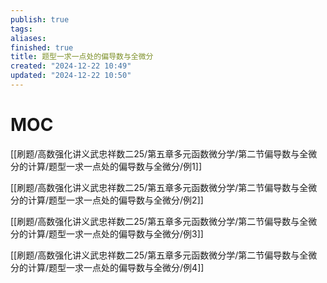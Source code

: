 ```yaml
---
publish: true
tags: 
aliases: 
finished: true
title: 题型一求一点处的偏导数与全微分
created: "2024-12-22 10:49"
updated: "2024-12-22 10:50"
---
```

# MOC

[[刷题/高数强化讲义武忠祥数二25/第五章多元函数微分学/第二节偏导数与全微分的计算/题型一求一点处的偏导数与全微分/例1]]

[[刷题/高数强化讲义武忠祥数二25/第五章多元函数微分学/第二节偏导数与全微分的计算/题型一求一点处的偏导数与全微分/例2]]

[[刷题/高数强化讲义武忠祥数二25/第五章多元函数微分学/第二节偏导数与全微分的计算/题型一求一点处的偏导数与全微分/例3]]

[[刷题/高数强化讲义武忠祥数二25/第五章多元函数微分学/第二节偏导数与全微分的计算/题型一求一点处的偏导数与全微分/例4]]